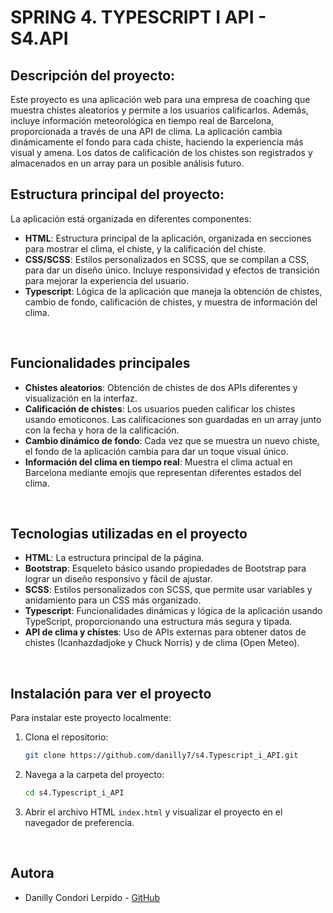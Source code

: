 # SPRING 4. TYPESCRIPT I API - S4.API
## Descripción del proyecto:

Este proyecto es una aplicación web para una empresa de coaching que muestra chistes aleatorios y permite a los usuarios calificarlos. Además, incluye información meteorológica en tiempo real de Barcelona, proporcionada a través de una API de clima. La aplicación cambia dinámicamente el fondo para cada chiste, haciendo la experiencia más visual y amena. Los datos de calificación de los chistes son registrados y almacenados en un array para un posible análisis futuro.
<br>

## Estructura principal del proyecto:

La aplicación está organizada en diferentes componentes:
- **HTML**: Estructura principal de la aplicación, organizada en secciones para mostrar el clima, el chiste, y la calificación del chiste.
- **CSS/SCSS**: Estilos personalizados en SCSS, que se compilan a CSS, para dar un diseño único. Incluye responsividad y efectos de transición para mejorar la experiencia del usuario.
- **Typescript**: Lógica de la aplicación que maneja la obtención de chistes, cambio de fondo, calificación de chistes, y muestra de información del clima.
<br>

## Funcionalidades principales

- **Chistes aleatorios**: Obtención de chistes de dos APIs diferentes y visualización en la interfaz.
- **Calificación de chistes**: Los usuarios pueden calificar los chistes usando emoticonos. Las calificaciones son guardadas en un array junto con la fecha y hora de la calificación.
- **Cambio dinámico de fondo**: Cada vez que se muestra un nuevo chiste, el fondo de la aplicación cambia para dar un toque visual único.
- **Información del clima en tiempo real**: Muestra el clima actual en Barcelona mediante emojis que representan diferentes estados del clima.
<br>

## Tecnologias utilizadas en el proyecto

- **HTML**: La estructura principal de la página.
- **Bootstrap**: Esqueleto básico usando propiedades de Bootstrap para lograr un diseño responsivo y fácil de ajustar.
- **SCSS**: Estilos personalizados con SCSS, que permite usar variables y anidamiento para un CSS más organizado.
- **Typescript**: Funcionalidades dinámicas y lógica de la aplicación usando TypeScript, proporcionando una estructura más segura y tipada.
- **API de clima y chistes**: Uso de APIs externas para obtener datos de chistes (Icanhazdadjoke y Chuck Norris) y de clima (Open Meteo).
<br>

## Instalación para ver el proyecto

Para instalar este proyecto localmente:

1. Clona el repositorio:

   ```bash
   git clone https://github.com/danilly7/s4.Typescript_i_API.git
   ``` 
   
2. Navega a la carpeta del proyecto:

   ```bash
   cd s4.Typescript_i_API
   ```

3. Abrir el archivo HTML `index.html` y visualizar el proyecto en el navegador de preferencia.
<br>

## Autora

- Danilly Condori Lerpido - [GitHub](https://github.com/danilly7)
